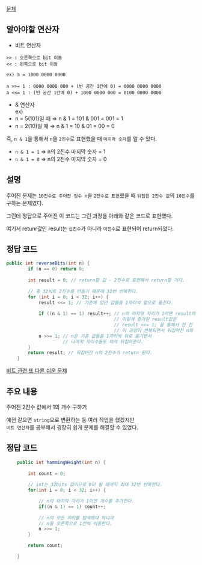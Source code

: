 [문제](https://leetcode.com/problems/reverse-bits/description/)

## 알아야할 연산자 

- 비트 연산자 
```
>> : 오른쪽으로 bit 이동
<< : 왼쪽으로 bit 이동

ex) a = 1000 0000 0000 

a >>= 1 : 0000 0000 000 + (빈 공간 1칸에 0) = 0000 0000 0000
a <<= 1 : (빈 공간 1칸에 0) + 1000 0000 000 = 0100 0000 0000

```

- & 연산자  
ex) 
- n = 5(101)일 때 ⇒ n & 1 = 101 & 001 = 001 = 1 
- n = 2(10)일 때 ⇒ n & 1 = 10 & 01 = 00 = 0 

즉, `n & 1`을 통해서 `n`을 `2진수`로 표현했을 때 `마지막 숫자`를 알 수 있다.  
- `n & 1 = 1` ⇒ n의 2진수 마지막 숫자 = 1
- `n & 1 = 0` ⇒ n의 2진수 마지막 숫자 = 0

## 설명 

주어진 문제는 `10진수로 주어진 정수 n`을 `2진수로 표현`했을 때 `뒤집힌 2진수 값`의 `10진수`를 구하는 문제였다.

그런데 정답으로 주어진 이 코드는 그런 과정을 아래와 같은 코드로 표현했다.

여기서 retunr값인 result는 `십진수`가 아니라 `이진수`로 표현되어 return되었다. 

## 정답 코드 

``` java
public int reverseBits(int n) {
        if (n == 0) return 0;
        
        int result = 0; // return할 값 - 2진수로 표현해서 return할 거다. 
        
        // 총 32비트 2진수를 만들기 때문에 32번 반복한다. 
        for (int i = 0; i < 32; i++) {
            result <<= 1; // 기존에 있던 값들을 1자리씩 앞으로 옮긴다. 
            
            if ((n & 1) == 1) result++; // n의 마지막 자리가 1이면 result의 값 1 증가시킨다. 
                                        // 이렇게 증가된 result값은 
                                        // result <<= 1; 을 통해서 한 칸 앞으로 이동한다. 
                                        // 이 과정이 반복되면서 뒤집어진 n의 이진수값이 result에 저장된다. 
            n >>= 1; // n은 기존 값들을 1자리씩 뒤로 옮기면서 
                     // 나머지 자리수들도 마저 뒤집어준다.
        }
        return result; // 뒤집어진 n의 2진수가 return 된다. 
    }
```

[비트 관련 또 다른 쉬운 문제](https://leetcode.com/problems/number-of-1-bits/description/)

## 주요 내용 

주어진 2진수 값에서 1의 개수 구하기 

예전 같으면 `string`으로 변환하는 등 여러 작업을 했겠지만  
`비트 연산자`를 공부해서 굉장히 쉽게 문제를 해결할 수 있었다. 

## 정답 코드 

``` java
    public int hammingWeight(int n) {
        
        int count = 0; 
        
        // int는 32bits 값이므로 0이 될 때까지 최대 32번 반복한다. 
        for(int i = 0; i < 32; i++) {

            // n의 마지막 자리가 1이면 개수를 추가한다.
            if((n & 1) == 1) count++; 
            
            // n의 모든 자리를 탐색해야 하니까 
            // n을 오른쪽으로 1칸씩 이동한다. 
            n >>= 1; 
        }

        return count; 
        
    }

```

